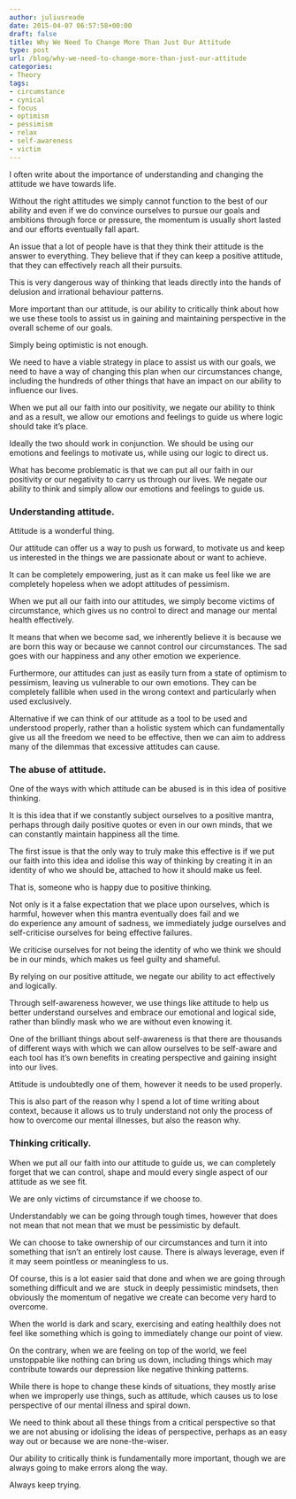 ```yaml
---
author: juliusreade
date: 2015-04-07 06:57:58+00:00
draft: false
title: Why We Need To Change More Than Just Our Attitude
type: post
url: /blog/why-we-need-to-change-more-than-just-our-attitude
categories:
- Theory
tags:
- circumstance
- cynical
- focus
- optimism
- pessimism
- relax
- self-awareness
- victim
---
```


I often write about the importance of understanding and changing the attitude we have towards life.

Without the right attitudes we simply cannot function to the best of our ability and even if we do convince ourselves to pursue our goals and ambitions through force or pressure, the momentum is usually short lasted and our efforts eventually fall apart.

An issue that a lot of people have is that they think their attitude is the answer to everything. They believe that if they can keep a positive attitude, that they can effectively reach all their pursuits.

<!-- more -->

This is very dangerous way of thinking that leads directly into the hands of delusion and irrational behaviour patterns.

More important than our attitude, is our ability to critically think about how we use these tools to assist us in gaining and maintaining perspective in the overall scheme of our goals.

Simply being optimistic is not enough.

We need to have a viable strategy in place to assist us with our goals, we need to have a way of changing this plan when our circumstances change, including the hundreds of other things that have an impact on our ability to influence our lives.

When we put all our faith into our positivity, we negate our ability to think and as a result, we allow our emotions and feelings to guide us where logic should take it’s place.

Ideally the two should work in conjunction. We should be using our emotions and feelings to motivate us, while using our logic to direct us.

What has become problematic is that we can put all our faith in our positivity or our negativity to carry us through our lives. We negate our ability to think and simply allow our emotions and feelings to guide us.


### Understanding attitude.


Attitude is a wonderful thing.

Our attitude can offer us a way to push us forward, to motivate us and keep us interested in the things we are passionate about or want to achieve.

It can be completely empowering, just as it can make us feel like we are completely hopeless when we adopt attitudes of pessimism.

When we put all our faith into our attitudes, we simply become victims of circumstance, which gives us no control to direct and manage our mental health effectively.

It means that when we become sad, we inherently believe it is because we are born this way or because we cannot control our circumstances. The sad goes with our happiness and any other emotion we experience.

Furthermore, our attitudes can just as easily turn from a state of optimism to pessimism, leaving us vulnerable to our own emotions. They can be completely fallible when used in the wrong context and particularly when used exclusively.

Alternative if we can think of our attitude as a tool to be used and understood properly, rather than a holistic system which can fundamentally give us all the freedom we need to be effective, then we can aim to address many of the dilemmas that excessive attitudes can cause.


### The abuse of attitude.


One of the ways with which attitude can be abused is in this idea of positive thinking.

It is this idea that if we constantly subject ourselves to a positive mantra, perhaps through daily positive quotes or even in our own minds, that we can constantly maintain happiness all the time.

The first issue is that the only way to truly make this effective is if we put our faith into this idea and idolise this way of thinking by creating it in an identity of who we should be, attached to how it should make us feel.

That is, someone who is happy due to positive thinking.

Not only is it a false expectation that we place upon ourselves, which is harmful, however when this mantra eventually does fail and we do experience any amount of sadness, we immediately judge ourselves and self-criticise ourselves for being effective failures.

We criticise ourselves for not being the identity of who we think we should be in our minds, which makes us feel guilty and shameful.

By relying on our positive attitude, we negate our ability to act effectively and logically.

Through self-awareness however, we use things like attitude to help us better understand ourselves and embrace our emotional and logical side, rather than blindly mask who we are without even knowing it.

One of the brilliant things about self-awareness is that there are thousands of different ways with which we can allow ourselves to be self-aware and each tool has it’s own benefits in creating perspective and gaining insight into our lives.

Attitude is undoubtedly one of them, however it needs to be used properly.

This is also part of the reason why I spend a lot of time writing about context, because it allows us to truly understand not only the process of how to overcome our mental illnesses, but also the reason why.


### Thinking critically.


When we put all our faith into our attitude to guide us, we can completely forget that we can control, shape and mould every single aspect of our attitude as we see fit.

We are only victims of circumstance if we choose to.

Understandably we can be going through tough times, however that does not mean that not mean that we must be pessimistic by default.

We can choose to take ownership of our circumstances and turn it into something that isn’t an entirely lost cause. There is always leverage, even if it may seem pointless or meaningless to us.

Of course, this is a lot easier said that done and when we are going through something difficult and we are  stuck in deeply pessimistic mindsets, then obviously the momentum of negative we create can become very hard to overcome.

When the world is dark and scary, exercising and eating healthily does not feel like something which is going to immediately change our point of view.

On the contrary, when we are feeling on top of the world, we feel unstoppable like nothing can bring us down, including things which may contribute towards our depression like negative thinking patterns.

While there is hope to change these kinds of situations, they mostly arise when we improperly use things, such as attitude, which causes us to lose perspective of our mental illness and spiral down.

We need to think about all these things from a critical perspective so that we are not abusing or idolising the ideas of perspective, perhaps as an easy way out or because we are none-the-wiser.

Our ability to critically think is fundamentally more important, though we are always going to make errors along the way.

Always keep trying.
